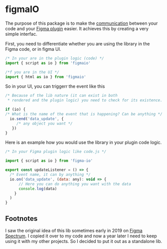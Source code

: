 # figmaIO

The purpose of this package is to make the [communication](https://www.figma.com/plugin-docs/how-plugins-run/) between your code and your [Figma plugin](https://www.figma.com/plugin-docs/intro/) easier. It achieves this by creating a very simple interfac.

First, you need to differentiate whether you are using the library in the Figma code, or in figma UI.

```js
/* In your are in the plugin logic (code) */
import { script as io } from 'figmaio'

/*f you are in the UI */
import { html as io } from 'figmaio'
```

So in your UI, you can triggerr the event like this

```js
/* Because of the lib nature (it can exist in both 
 * rendered and the plugin logic) you need to check for its existence. */

if (io) {
/* What is the name of the event that is happening? Can be anything */
  io.send('data_update', {
     /* any object you want */
   })
}
```

Here is an example how you would use the library in your plugin code logic.

```js
/* In your Figma plugin logic like code.js */

import { script as io } from 'figma-io'

export const updateListener = () => {
  /* Event name, it can by anything */
  io.on('data_update', (data: any): void => {
      // Here you can do anything you want with the data
      console.log(data)
    }
  )
}
```

## Footnotes

I saw the original idea of this lib sometimes early in 2019 on [Figma Spectrum](https://spectrum.chat/figma?tab=posts). I copied it over to my code and now a year later I need to keep using it with my other projects. So I decided to put it out as a standalone lib. 
